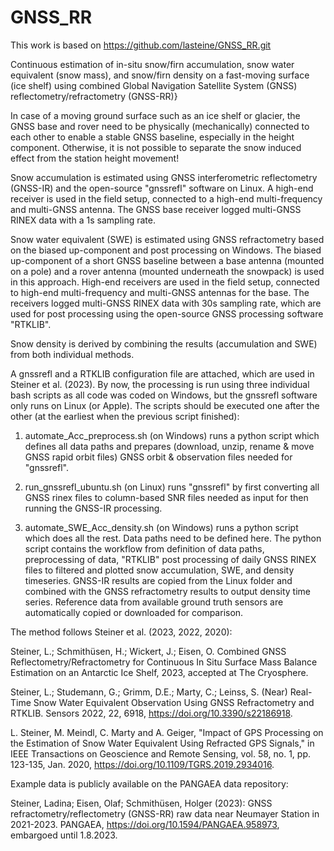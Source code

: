 # GNSS_RR

This work is based on https://github.com/lasteine/GNSS_RR.git

Continuous estimation of in-situ snow/firn accumulation, snow water equivalent (snow mass), and snow/firn density 
on a fast-moving surface (ice shelf) using combined Global Navigation Satellite System (GNSS) reflectometry/refractometry (GNSS-RR)}

In case of a moving ground surface such as an ice shelf or glacier, the GNSS base and rover need to be physically (mechanically) connected 
to each other to enable a stable GNSS baseline, especially in the height component. Otherwise, it is not possible to separate 
the snow induced effect from the station height movement!

Snow accumulation is estimated using GNSS interferometric reflectometry (GNSS-IR) and the open-source "gnssrefl" software on Linux. 
A high-end receiver is used in the field setup, connected to a high-end multi-frequency and multi-GNSS antenna. The GNSS base 
receiver logged multi-GNSS RINEX data with a 1s sampling rate.

Snow water equivalent (SWE) is estimated using GNSS refractometry based on the biased up-component and post processing on Windows. 
The biased up-component of a short GNSS baseline between a base antenna (mounted on a pole) and a rover antenna (mounted underneath the snowpack) 
is used in this approach. High-end receivers are used in the field setup, connected to high-end multi-frequency and multi-GNSS antennas for the base. 
The receivers logged multi-GNSS RINEX data with 30s sampling rate, which are used for post processing using the open-source GNSS processing software "RTKLIB". 

Snow density is derived by combining the results (accumulation and SWE) from both individual methods.



A gnssrefl and a RTKLIB configuration file are attached, which are used in Steiner et al. (2023). 
By now, the processing is run using three individual bash scripts as all code was coded on Windows, but the gnssrefl software only runs on Linux (or Apple).
The scripts should be executed one after the other (at the earliest when the previous script finished):

1. automate_Acc_preprocess.sh (on Windows)
   runs a python script which defines all data paths and prepares (download, unzip, rename & move GNSS rapid orbit files) GNSS orbit & observation files needed for "gnssrefl".
   
2. run_gnssrefl_ubuntu.sh (on Linux)
   runs "gnssrefl" by first converting all GNSS rinex files to column-based SNR files needed as input for then running the GNSS-IR processing.

3. automate_SWE_Acc_density.sh (on Windows)
   runs a python script which does all the rest. Data paths need to be defined here. The python script contains the workflow from definition 
   of data paths, preprocessing of data, "RTKLIB" post processing of daily GNSS RINEX files to filtered and plotted snow accumulation, SWE, and 
   density timeseries. GNSS-IR results are copied from the Linux folder and combined with the GNSS refractometry results to output density time series. 
   Reference data from available ground truth sensors are automatically copied or downloaded for comparison.



The method follows Steiner et al. (2023, 2022, 2020): 

Steiner, L.; Schmithüsen, H.; Wickert, J.; Eisen, O. Combined GNSS Reflectometry/Refractometry for
Continuous In Situ Surface Mass Balance Estimation on an Antarctic Ice Shelf, 2023, accepted at The Cryosphere.

Steiner, L.; Studemann, G.; Grimm, D.E.; Marty, C.; Leinss, S. (Near) Real-Time Snow Water Equivalent Observation Using GNSS Refractometry and RTKLIB. 
Sensors 2022, 22, 6918, https://doi.org/10.3390/s22186918.

L. Steiner, M. Meindl, C. Marty and A. Geiger, "Impact of GPS Processing on the Estimation of Snow Water Equivalent Using Refracted GPS Signals," 
in IEEE Transactions on Geoscience and Remote Sensing, vol. 58, no. 1, pp. 123-135, Jan. 2020, https://doi.org/10.1109/TGRS.2019.2934016.





Example data is publicly available on the PANGAEA data repository:

Steiner, Ladina; Eisen, Olaf; Schmithüsen, Holger (2023): GNSS refractometry/reflectometry (GNSS-RR)
raw data near Neumayer Station in 2021-2023. PANGAEA, https://doi.org/10.1594/PANGAEA.958973, embargoed until 1.8.2023.
